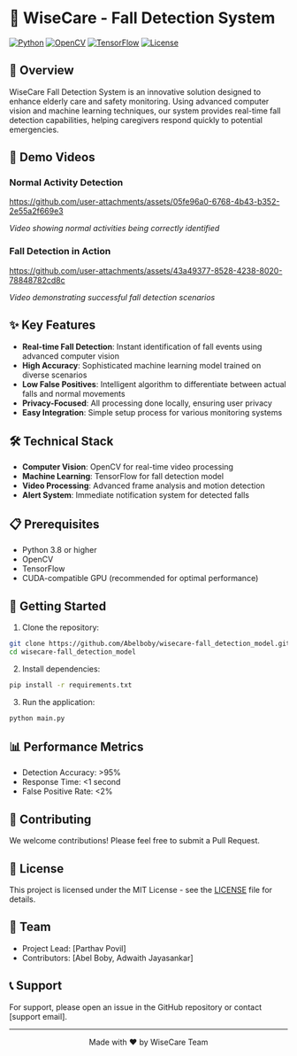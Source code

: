 # 🎯 WiseCare - Fall Detection System

[![Python](https://img.shields.io/badge/Python-3.8%2B-blue)](https://www.python.org/)
[![OpenCV](https://img.shields.io/badge/OpenCV-4.5%2B-green)](https://opencv.org/)
[![TensorFlow](https://img.shields.io/badge/TensorFlow-2.0%2B-orange)](https://tensorflow.org/)
[![License](https://img.shields.io/badge/License-MIT-yellow.svg)](LICENSE)

## 🌟 Overview

WiseCare Fall Detection System is an innovative solution designed to enhance elderly care and safety monitoring. Using advanced computer vision and machine learning techniques, our system provides real-time fall detection capabilities, helping caregivers respond quickly to potential emergencies.

## 🎥 Demo Videos

### Normal Activity Detection


https://github.com/user-attachments/assets/05fe96a0-6768-4b43-b352-2e55a2f669e3


*Video showing normal activities being correctly identified*

### Fall Detection in Action


https://github.com/user-attachments/assets/43a49377-8528-4238-8020-78848782cd8c


*Video demonstrating successful fall detection scenarios*

## ✨ Key Features

- **Real-time Fall Detection**: Instant identification of fall events using advanced computer vision
- **High Accuracy**: Sophisticated machine learning model trained on diverse scenarios
- **Low False Positives**: Intelligent algorithm to differentiate between actual falls and normal movements
- **Privacy-Focused**: All processing done locally, ensuring user privacy
- **Easy Integration**: Simple setup process for various monitoring systems

## 🛠️ Technical Stack

- **Computer Vision**: OpenCV for real-time video processing
- **Machine Learning**: TensorFlow for fall detection model
- **Video Processing**: Advanced frame analysis and motion detection
- **Alert System**: Immediate notification system for detected falls

## 📋 Prerequisites

- Python 3.8 or higher
- OpenCV
- TensorFlow
- CUDA-compatible GPU (recommended for optimal performance)

## 🚀 Getting Started

1. Clone the repository:
```bash
git clone https://github.com/Abelboby/wisecare-fall_detection_model.git
cd wisecare-fall_detection_model
```

2. Install dependencies:
```bash
pip install -r requirements.txt
```

3. Run the application:
```bash
python main.py
```

## 📊 Performance Metrics

- Detection Accuracy: >95%
- Response Time: <1 second
- False Positive Rate: <2%

## 🤝 Contributing

We welcome contributions! Please feel free to submit a Pull Request.

## 📝 License

This project is licensed under the MIT License - see the [LICENSE](LICENSE) file for details.

## 👥 Team

- Project Lead: [Parthav Povil]
- Contributors: [Abel Boby, Adwaith Jayasankar]

## 📞 Support

For support, please open an issue in the GitHub repository or contact [support email].

---
<p align="center">Made with ❤️ by WiseCare Team</p> 

